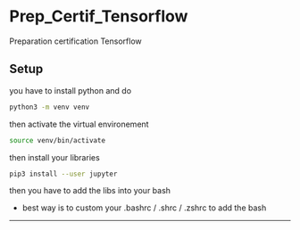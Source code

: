 # Prep_Certif_Tensorflow
Preparation certification Tensorflow

## Setup
you have to install python and do 
```bash
python3 -m venv venv
```

then activate the virtual environement 

```bash
source venv/bin/activate
```
then install your libraries
```bash
pip3 install --user jupyter
```

then you have to add the libs into your bash
- best way is to custom your .bashrc / .shrc / .zshrc to add the bash

---
